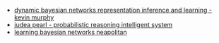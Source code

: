- [dynamic bayesian networks representation inference and learning - kevin murphy](https://theswissbay.ch/pdf/Gentoomen%20Library/Artificial%20Intelligence/Bayesian%20networks/Dynamic%20Bayesian%20Networks%20Representation%2C%20Inference%20And%20Learning%20-%20Kevin%20Patrick%20Murphy.pdf)
- [judea pearl - probabilistic reasoning intelligent system](https://theswissbay.ch/pdf/Gentoomen%20Library/Artificial%20Intelligence/Bayesian%20networks/Judea%20Pearl%20-%20Probabilistic%20Reasoning%20in%20Intelligent%20Systems.pdf)
- [learning bayesian networks neapolitan](https://theswissbay.ch/pdf/Gentoomen%20Library/Artificial%20Intelligence/Bayesian%20networks/Learning%20Bayesian%20Networks%20-%20Neapolitan%20R.%20E..pdf)